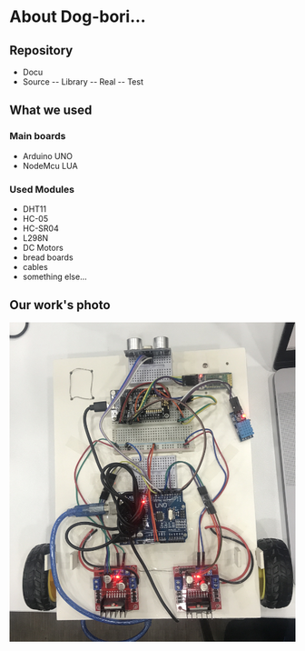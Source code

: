 # About Dog-bori...
## Repository
- Docu
- Source
-- Library
-- Real
-- Test

## What we used
### Main boards
- Arduino UNO
- NodeMcu LUA

### Used Modules
- DHT11
- HC-05
- HC-SR04
- L298N
- DC Motors
- bread boards
- cables
- something else...

## Our work's photo
![](Docu/work.JPG)

